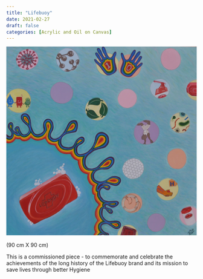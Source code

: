 ```yaml
---
title: "Lifebuoy"
date: 2021-02-27
draft: false
categories: [Acrylic and Oil on Canvas]
---
```


![](Lifebuoy.jpg)

(90 cm X 90 cm)

This is a commissioned piece - to commemorate and celebrate the achievements of the long history of the Lifebuoy brand and its mission to save lives through better Hygiene